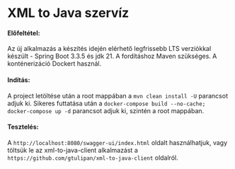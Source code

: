 
# XML to Java szervíz

#### Előfeltétel:
Az új alkalmazás a készítés idején elérhető legfrissebb LTS verziókkal készült - Spring Boot 3.3.5 és jdk 21.
A fordításhoz Maven szükséges. A konténerizáció Dockert használ.

#### Indítás:
A project letöltése után a root mappában a `mvn clean install -U` parancsot adjuk ki.
Sikeres futtatása után a `docker-compose build --no-cache; docker-compose up -d` parancsot adjuk ki, szintén a root mappában.

#### Tesztelés:
A `http://localhost:8080/swagger-ui/index.html` oldalt használhatjuk, vagy töltsük le az xml-to-java-client alkalmazást a `https://github.com/gtulipan/xml-to-java-client` oldalról.